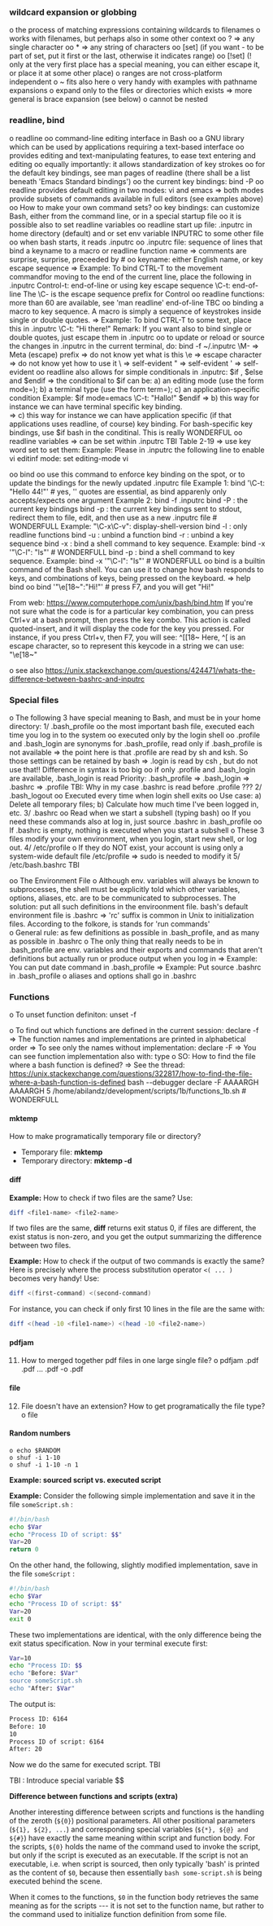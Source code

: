 ### wildcard expansion or globbing

 o the process of matching expressions containing wildcards to filenames
 o works with filenames, but perhaps also in some other context
   oo ? => any single character
   oo * => any string of characters
   oo [set] (if you want - to be part of set, put it first or the last, otherwise it indicates range)
   oo [!set] (! only at the very first place has a special meaning, you can either escape it, or place it at some other place)
  o ranges are not cross-platform independent
o ~ fits also here
o very handy with examples with pathname expansions
o expand only to the files or directories which exists => more general is brace expansion (see below)
o cannot be nested













### readline, bind

o readline
   oo command-line editing interface in Bash
   oo a GNU library which can be used by applications requiring a text-based interface
   oo provides editing and text-manipulating features, to ease text entering and editing
   oo equally importantly: it allows standardization of key strokes
   oo for the default key bindings, see man pages of readline (there shall be a list beneath 'Emacs Standard bindings')
   oo the current key bindings: bind -P
   oo readline provides default editing in two modes: vi and emacs
        => both modes provide subsets of commands available in full editors (see examples above)
   oo How to make your own command sets?
   oo key bindings: can customize Bash, either from the command line, or in a special startup file
   oo it is possible also to set readline variables
   oo readline start up file: .inputrc in home directory (default) and  or set env variable INPUTRC to some other file 
   oo when bash starts, it reads .inputrc
   oo .inputrc file: sequence of lines that bind a keyname to a macro or readline function name
         => comments are surprise, surprise, preceeded by #
   oo keyname: either English name, or key escape sequence
   => Example: To bind CTRL-T to the movement commandfor moving to the end of the current line, place the following in .inputrc
        Control-t: end-of-line
  or using key escape sequence
        \C-t: end-of-line
  The \C- is the escape sequence prefix for Control
  oo readline functions: more than 60 are available, see 'man readline'
      end-of-line
      TBC
  oo binding a macro to key sequence. A macro is simply a sequence of keystrokes inside single or double quotes. 
  => Example:  To bind CTRL-T to some text, place this in .inputrc 
       \C-t: "Hi there!"
        Remark: If you want also to bind single or double quotes, just escape them in .inputrc
  oo to update or reload or source the changes in .inputrc in the current terminal, do:
       bind -f  ~/.inputrc
       \M- => Meta (escape) prefix => do not know yet what is this
       \e => escape character => do not know yet how to use it
       \\ => self-evident
       \" => self-evident 
       \'  => self-evident
  oo readline also allows for simple conditionals in .inputrc: $if , $else and $endif
        => the conditional to $if can be: a) an editing mode (use the form mode=); b) a terminal type (use the form term=); c) an application-specific condition
        Example: 
        $if mode=emacs
        \C-t: "Hallo!"
        $endif
        => b) this way for instance we can have terminal specific key binding.  
        => c) this way for instance we can have application specific (if that applications uses readline, of course) key binding. For bash-specific key bindings, use $if bash in the conditinal. This is really WONDERFUL
  oo readline variables 
        => can be set within  .inputrc
     TBI Table 2-19
        => use key word set to set them: 
              Example: Please in .inputrc the following line to enable vi editinf mode:
              set editing-mode vi 

  oo bind
        oo use this command to enforce key binding on the spot, or to update the bindings for the newly updated .inputrc file
        Example 1: bind '\C-t: "Hello 44!"' # yes, '' quotes are essential, as bind apparenly only accepts/expects one argument
        Example 2: bind -f .inputrc
        bind -P : the current key bindings
        bind -p : the current key bindings sent to stdout, redirect them to file, edit, and then use as a new .inputrc file # WONDERFULL
                        Example: "\C-x\C-v": display-shell-version
        bind -l : only readline functions
        bind -u : unbind a function
        bind -r : unbind a key sequence
        bind -x : bind a shell command to key sequence. Example:  bind -x '"\C-l": "ls"' # WONDERFULL
        bind -p : bind a shell command to key sequence. Example:  bind -x '"\C-l": "ls"' # WONDERFULL
       oo bind is a builtin command of the Bash shell. You can use it to change how bash responds to keys, and combinations of keys, being pressed on the keyboard.
            => help bind
       oo bind '"\e[18~":"Hi!"' # press F7, and you will get "Hi!"

From web: https://www.computerhope.com/unix/bash/bind.htm
If you're not sure what the code is for a particular key combination, you can press Ctrl+v at a bash prompt, then press the key combo. This action is called quoted-insert, and it will display the code for the key you pressed. For instance, if you press Ctrl+v, then F7, you will see:
^[[18~
Here, ^[ is an escape character, so to represent this keycode in a string we can use:
"\e[18~"

o see also <https://unix.stackexchange.com/questions/424471/whats-the-difference-between-bashrc-and-inputrc>









### Special files

o The following 3 have special meaning to Bash, and must be in your home directory:
1/ .bash_profile
     oo the most important bash file, executed each time you log in to the system
     oo executed only by the login shell
     oo .profile and .bash_login are synonyms for .bash_profile, read only if .bash_profile is not available
           => the point here is that .profile are read by sh and ksh. So those settings can be retained by bash
           => .login is read by csh , but do not use that!! Difference in syntax is too big
     oo if only .profile and .bash_login are available, .bash_login is read 
     Priority:
     .bash_profile => .bash_login => .bashrc => .profile
     TBI: Why in my case .bashrc is read before .profile ???
2/ .bash_logout
     oo Executed every time when login shell exits
     oo Use case: a) Delete all temporary files; b) Calculate how much time I've been logged in, etc.
3/ .bashrc
     oo Read when we start a subshell (typing bash)
     oo If you need these commands also at log in, just source .bashrc in .bash_profile
     oo If .bashrc is empty, nothing is executed when you start a subshell 
o These 3 files modify your own environment, when you login, start new shell, or log out.
4/ /etc/profile
o If they do NOT exist, your account is using only a system-wide default file /etc/profile
   => sudo is needed to modify it
5/ /etc/bash.bashrc TBI

oo The Environment File
o Although env. variables will always be known to subprocesses, the shell must be explicitly told which other variables, options, aliases, etc. are to be communicated to subprocesses. The solution: put all such definitions in the enviroonment file. bash's default environment file is .bashrc
   => 'rc' suffix is common in Unix to initialization files. According to the folkore, is stands for 'run commands'  
o General rule: as few definitions as possible in .bash_profile, and as many as possible in .bashrc
o The only thing that really needs to be in .bash_profile are env. variables and their exports and commands that aren't definitions but actually run or produce output when you log in
    => Example: You can put date command in .bash_profile
    => Example: Put source .bashrc in .bash_profile
o aliases and options shall go in .bashrc













### Functions

o To unset function definiton: unset -f <funcname>

o To find out which functions are defined in the current session: declare -f
    => The function names and implementations are printed in alphabetical order
    => To see only the names without implementation: declare -F 
    => You can see function implementation also with: type <funcname>
o SO: How to find the file where a bash function is defined? => See the thread: https://unix.stackexchange.com/questions/322817/how-to-find-the-file-where-a-bash-function-is-defined
    bash --debugger
    declare -F AAAARGH
    AAAARGH 5 /home/abilandz/development/scripts/1b/functions_1b.sh # WONDERFULL









#### mktemp

How to make programatically temporary file or directory? 

- Temporary file: **mktemp**
- Temporary directory: **mktemp -d**













#### diff

**Example:** How to check if two files are the same?  Use: 

```bash
diff <file1-name> <file2-name>
```

If two files are the same, **diff** returns exit status 0, if files are different, the exist status is non-zero, and you get the output summarizing the difference between two files.

**Example:** How to check if the output of two commands is exactly the same? Here is precisely where the process substitution operator ```<( ... )``` becomes very handy! Use: 

```bash
diff <(first-command) <(second-command)
```

For instance, you can check if only first 10 lines in the file are the same with:

```bash
diff <(head -10 <file1-name>) <(head -10 <file2-name>)
```













#### **pdfjam**
11) How to merged together pdf files in one large single file?
    o pdfjam <file1>.pdf <file2>.pdf ... <fileN>.pdf -o <merged-file-name>.pdf









#### **file**
12) File doesn't have an extension? How to get programatically the file type?
    o file <file-name>







#### **Random numbers**
    o echo $RANDOM    
    o shuf -i 1-10
    o shuf -i 1-10 -n 1





**Example: sourced script vs. executed script**



**Example:** Consider the following simple implementation and save it in the file ```someScript.sh``` :

```bash
#!/bin/bash
echo $Var
echo "Process ID of script: $$"
Var=20
return 0
```

On the other hand, the following, slightly modified implementation, save in the file ```someScript``` :

```bash
#!/bin/bash
echo $Var
echo "Process ID of script: $$"
Var=20
exit 0
```

These two implementations are identical, with the only difference being the exit status specification. Now in your terminal execute first:

```bash
Var=10
echo "Process ID: $$ 
echo "Before: $Var"
source someScript.sh
echo "After: $Var"
```

The output is:

```bash
Process ID: 6164
Before: 10
10
Process ID of script: 6164
After: 20
```

Now we do the same for executed script. TBI



TBI : Introduce special variable $$







**Difference between functions and scripts (extra)**    

Another interesting difference between scripts and functions is the handling of the zeroth (```${0}```) positional parameters. All other positional parameters (```${1}, ${2}, ...```) and corresponding special variables (```${*}, ${@} and ${#}```) have exactly the same meaning within script and function body.  For the scripts, ```${0}``` holds the name of the command used to invoke the script, but only if the script is executed as an executable. If the script is not an executable, i.e. when script is sourced, then only typically 'bash' is printed as the content of ```$0```, because then essentially ```bash some-script.sh``` is being executed behind the scene. 

When it comes to the functions, ```$0``` in the function body retrieves the same meaning as for the scripts --- it is not set to the function name, but rather to the command used to initialize function definition from some file. 


